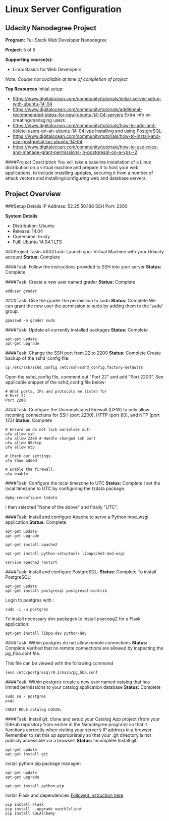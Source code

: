 Linux Server Configuration
===========================
Udacity Nanodegree Project
-----------------------------
__Program:__ Full Stack Web Developer Nanodegree

__Project:__ 5 of 5

__Supporting course(s):__
* Linux Basics for Web Developers

_Note: Course not available at time of completion of project_

__Top Resources__
Initial setup:
* https://www.digitalocean.com/community/tutorials/initial-server-setup-with-ubuntu-14-04
* https://www.digitalocean.com/community/tutorials/additional-recommended-steps-for-new-ubuntu-14-04-servers
Extra info on creating/managing users:
* https://www.digitalocean.com/community/tutorials/how-to-add-and-delete-users-on-an-ubuntu-14-04-vps
Installing and using PostgreSQL:
* https://www.digitalocean.com/community/tutorials/how-to-install-and-use-postgresql-on-ubuntu-14-04
* https://www.digitalocean.com/community/tutorials/how-to-use-roles-and-manage-grant-permissions-in-postgresql-on-a-vps--2

####Project Description
You will take a baseline installation of a Linux distribution on a virtual machine and prepare it to host your web applications, to include installing updates, securing it from a number of attack vectors and installing/configuring web and database servers.

Project Overview
---------------------------
###Setup Details
IP Address: 52.25.50.188
SSH Port: 2200

__System Details__
* Distribution: Ubuntu
* Release: 14.04
* Codename: trusty
* Full: Ubuntu 14.04.1 LTS

###Project Tasks
####Task: Launch your Virtual Machine with your Udacity account
__Status:__ Complete

####Task: Follow the instructions provided to SSH into your server
__Status:__ Complete

####Task: Create a new user named grader
__Status:__ Complete
```
adduser grader
```

####Task: Give the grader the permission to sudo
__Status:__ Complete
We can grant the new user the permission to sudo by adding them to the 'sudo' group.
```
gpasswd -a grader sudo
```

####Task: Update all currently installed packages
__Status:__ Complete
```
apt-get update
apt-get upgrade
```

####Task: Change the SSH port from 22 to 2200
__Status:__ Complete
Create backup of the sshd_config file:
```
cp /etc/ssh/sshd_config /etc/ssh/sshd_config.factory-defaults
```

Open the sshd_config file, comment out "Port 22" and add "Port 2200".
See applicable snippet of the sshd_config file below:
```
# What ports, IPs and protocols we listen for
# Port 22
Port 2200
```

####Task: Configure the Uncomplicated Firewall (UFW) to only allow incoming connections for SSH (port 2200), HTTP (port 80), and NTP (port 123)
__Status:__ Complete
```
# Ensure we do not lock ourselves out!
ufw allow ssh
ufw allow 2200 # Handle changed ssh port
ufw allow 80/tcp
ufw allow ntp

# Check our settings.
ufw show added

# Enable the firewall.
ufw enable
```

####Task: Configure the local timezone to UTC
__Status:__ Complete
I set the local timezone to UTC by configuring the tzdata package.
```
dpkg-reconfigure tzdata
```
I then selected "None of the above" and finally "UTC".

####Task: Install and configure Apache to serve a Python mod_wsgi application
__Status:__ Complete
```
apt-get update
apt-get upgrade

apt-get install apache2

apt-get install python-setuptools libapache2-mod-wsgi

service apache2 restart
```

####Task: Install and configure PostgreSQL:
__Status:__ Complete
To install PostgreSQL:
```
apt-get update
apt-get install postgresql postgresql-contrib
```

Login to postgres with :
```
sudo -i -u postgres
```

To install necessary dev packages to install psycopg2 for a Flask application:
```
apt-get install libpq-dev python-dev
```

####Task: Within postgres do not allow remote connections
__Status:__ Complete
Verified that no remote connections are allowed by inspecting the pg_hba.conf file.

This file can be viewed with the following command
```
less /etc/postgresql/9.1/main/pg_hba.conf
```

####Task: Within postgres create a new user named catalog that has limited permissions to your catalog application database
__Status:__ Complete
```
sudo su - postgres
psql
```
```
CREAT ROLE catalog LOGIN;
```

####Task: Install git, clone and setup your Catalog App project (from your GitHub repository from earlier in the Nanodegree program) so that it functions correctly when visiting your server’s IP address in a browser. Remember to set this up appropriately so that your .git directory is not publicly accessible via a browser!
__Status:__ Incomplete
Install git:
```
apt-get update
apt-get install git
```

Install python pip package manager:
```
apt-get update
apt-get upgrade

apt-get install python-pip
```

Install Flask and dependencies
[Followed instruction here](https://www.digitalocean.com/community/tutorials/how-to-deploy-a-flask-application-on-an-ubuntu-vps)
```
pip install Flask
pip install --upgrade oauth2client
pip install SQLAlchemy
```
